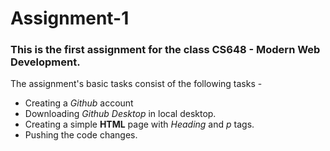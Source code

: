 # Assignment-1  
### This is the first assignment for the class **CS648 - Modern Web Development**.  

The assignment's basic tasks consist of the following tasks -  
* Creating a _Github_ account
* Downloading _Github Desktop_ in local desktop.
* Creating a simple **HTML** page with _Heading_ and _p_ tags.
* Pushing the code changes.